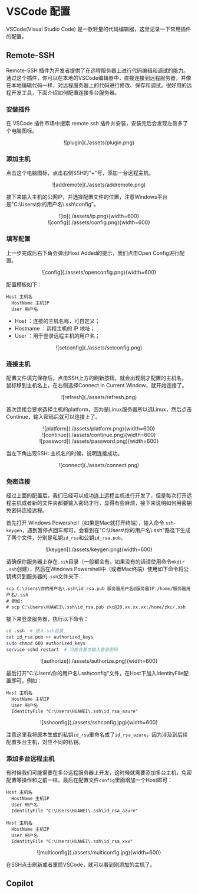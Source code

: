# VSCode 配置
VSCode(Visual Studio Code) 是一款轻量的代码编辑器，这里记录一下常用插件的配置。
## Remote-SSH
Remote-SSH 插件为开发者提供了在远程服务器上进行代码编辑和调试的能力。通过这个插件，你可以在本地的VSCode编辑器中，直接连接到远程服务器，并像在本地编辑代码一样，对远程服务器上的代码进行修改、保存和调试。很好用的远程开发工具，下面介绍如何配置连接多台服务器。
### 安装插件
在 VSCode 插件市场中搜索 remote ssh 插件并安装，安装完后会发现左侧多了个电脑图标。

<center>![plugin](./assets/plugin.png)</center>

### 添加主机
点击这个电脑图标，点击右侧SSH的"+"号，添加一台远程主机。

<center>![addremote](./assets/addremote.png)</center>

接下来输入主机的公网IP，并选择配置文件的位置，注意Windows平台是"C:\Users\你的用户名\\.ssh\config"。

<center>![ip](./assets/ip.png){width=600}</center>
<center>![config](./assets/config.png){width=600}</center>

### 填写配置
上一步完成后右下角会弹出Host Added的提示，我们点击Open Config进行配置。

<center>![config](./assets/openconfig.png){width=600}</center>

配置模板如下：
``` config
Host 主机名
  HostName 主机IP
  User 用户名
```

- Host ：连接的主机名称，可自定义；
- Hostname ：远程主机的 IP 地址；
- User ：用于登录远程主机的用户名；

<center>![setconfig](./assets/setconfig.png)</center>

### 连接主机
配置文件填完保存后，点击SSH上方的刷新按钮，就会出现刚才配置的主机名，鼠标移到主机名上，在右侧选择Connect in Current Window，就开始连接了。

<center>![refresh](./assets/refresh.png)</center>

首次连接会要求选择主机的platform，因为是Linux服务器所以选Linux，然后点击Continue，输入密码后就可以连接上了。

<center>![platform](./assets/platform.png){width=600}</center>
<center>![continue](./assets/continue.png){width=600}</center>
<center>![password](./assets/password.png){width=600}</center>

当左下角出现SSH: 主机名的时候，说明连接成功。

<center>![connect](./assets/connect.png)</center>

### 免密连接
经过上面的配置后，我们已经可以成功连上远程主机进行开发了，但是每次打开远程主机或者新的文件夹都要输入密码才行，显得有些麻烦，接下来说明如何用密钥免密码连接远程。

首先打开 Windows Powershell（如果是Mac就打开终端），输入命令 `ssh-keygen`，遇到暂停点回车即可，会看到在"C:\Users\你的用户名\\.ssh\"路径下生成了两个文件，分别是私钥`id_rsa`和公钥`id_rsa.pub`。
<center>![keygen](./assets/keygen.png){width=600}</center>

请确保你服务器上存在`.ssh`目录（一般都会有，如果没有的话请使用命令`mkdir .ssh`创建），然后在Windows Powershell中（或者Mac终端）使用如下命令将公钥拷贝到服务器的`.ssh`文件夹下：
```
scp C:\Users\你的用户名\.ssh\id_rsa.pub 服务器用户名@服务器IP:/home/服务器用户名/.ssh
# 例如:
# scp C:\Users\HUAWEI\.ssh\id_rsa.pub zkc@20.xx.xx.xx:/home/zkc/.ssh
```

接下来登录服务器，执行以下命令：
```bash
cd .ssh  # 进入.ssh目录
cat id_rsa.pub >> authorized_keys
sudo chmod 600 authorized_keys
service sshd restart  # 可能会要求输入登录密码
```
<center>![authorize](./assets/authorize.png){width=600}</center>

最后打开"C:\Users\你的用户名\\.ssh\config"文件，在Host下加入IdentityFile配置即可，例如：

``` config
Host 主机名
  HostName 主机IP
  User 用户名
  IdentityFile "C:\Users\HUAWEI\.ssh\id_rsa_azure"
```
<center>![sshconfig](./assets/sshconfig.jpg){width=600}</center>

注意这里我将原本生成的私钥`id_rsa`重命名成了`id_rsa_azure`，因为涉及到后续配置多台主机，对应不同的私钥。

### 添加多台远程主机
有时候我们可能需要在多台远程服务器上开发，这时候就需要添加多台主机，免密配置等操作和之前一样，最后在配置文件`config`里面增加一个Host即可：
```
Host 主机名
  HostName 主机IP
  User 用户名
  IdentityFile "C:\Users\HUAWEI\.ssh\id_rsa_azure"

Host 主机名
  HostName 主机IP
  User 用户名
  IdentityFile "C:\Users\HUAWEI\.ssh\id_rsa_xxx"
```
<center>![multiconfig](./assets/multiconfig.jpg){width=600}</center>

在SSH点击刷新或者重启VSCode，就可以看到刚添加的主机了。

## Copilot